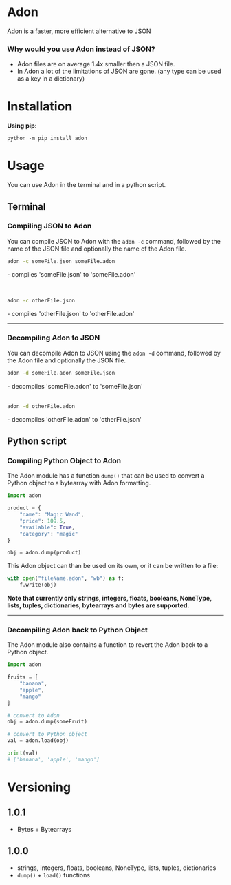 # Adon
 Adon is a faster, more efficient alternative to JSON

### Why would you use Adon instead of JSON?
 - Adon files are on average 1.4x smaller then a JSON file.
 - In Adon a lot of the limitations of JSON are gone. (any type can be used as a key in a dictionary)

# Installation
**Using pip:**  

    python -m pip install adon  


# Usage
You can use Adon in the terminal and in a python script.

## Terminal
### Compiling JSON to Adon
You can compile JSON to Adon with the `adon -c` command, followed by the name of the JSON file and optionally the name of the Adon file.

```bash
adon -c someFile.json someFile.adon  
```
 \- compiles 'someFile.json' to 'someFile.adon'  

<br>

```bash
adon -c otherFile.json  
```
 \- compiles 'otherFile.json' to 'otherFile.adon'
***
### Decompiling Adon to JSON
You can decompile Adon to JSON using the `adon -d` command, followed by the Adon file and optionally the JSON file.  

```bash
adon -d someFile.adon someFile.json
```  
 \- decompiles 'someFile.adon' to 'someFile.json'  
<br>

```bash
adon -d otherFile.adon
```  
 \- decompiles 'otherFile.adon' to 'otherFile.json'

## Python script
### Compiling Python Object to Adon
The Adon module has a function `dump()` that can be used to convert a Python object to a bytearray with Adon formatting.

```python
import adon

product = {
    "name": "Magic Wand",
    "price": 109.5,
    "available": True,
    "category": "magic"
}

obj = adon.dump(product)
```

This Adon object can than be used on its own, or it can be written to a file:
```python
with open("fileName.adon", "wb") as f:
    f.write(obj)
```

**Note that currently only strings, integers, floats, booleans, NoneType, lists, tuples, dictionaries, bytearrays and bytes are supported.**
***

### Decompiling Adon back to Python Object
The Adon module also contains a function to revert the Adon back to a Python object.

```python
import adon

fruits = [
    "banana",
    "apple",
    "mango"
]

# convert to Adon
obj = adon.dump(someFruit)

# convert to Python object
val = adon.load(obj)

print(val) 
# ['banana', 'apple', 'mango']
```

# Versioning

## 1.0.1
- Bytes + Bytearrays

## 1.0.0
- strings, integers, floats, booleans, NoneType, lists, tuples, dictionaries
- `dump()` + `load()` functions